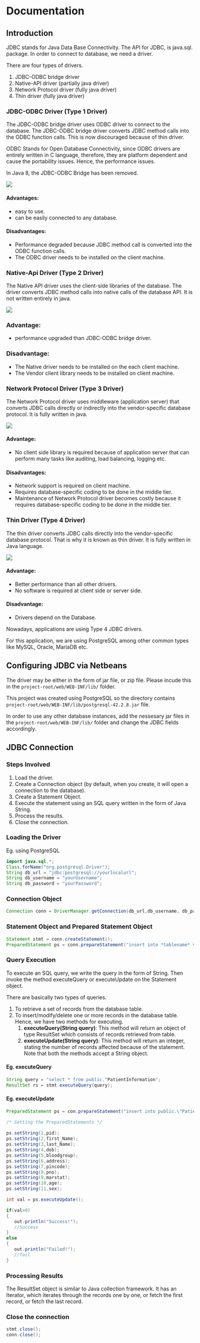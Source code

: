# Documentation

## Introduction

JDBC stands for Java Data Base Connectivity. The API for JDBC, is java.sql. package. In order to connect to database, we need a driver. 

There are four types of drivers.

1.  JDBC-ODBC bridge driver
2.  Native-API driver (partially java driver)
3.  Network Protocol driver (fully java driver)
4.  Thin driver (fully java driver)

### JDBC-ODBC Driver (Type 1 Driver)

The JDBC-ODBC bridge driver uses ODBC driver to connect to the database. The JDBC-ODBC bridge driver converts JDBC method calls into the ODBC function calls. This is now discouraged because of thin driver.

ODBC Stands for Open Database Connectivity, since ODBC drivers are entirely written in C language, therefore, they are platform dependent and cause the portability issues. Hence, the performance issues.

In Java 8, the JDBC-ODBC Bridge has been removed.

![](https://github.com/JaganKaartik/Hygea-Health/blob/master/documentation/Fundamentals/imgsrc/JDBC-ODBC-Bridge-Driver.jpg)

#### Advantages:

-   easy to use.
-   can be easily connected to any database.

#### Disadvantages:

-   Performance degraded because JDBC method call is converted into the ODBC function calls.
-   The ODBC driver needs to be installed on the client machine.

### Native-Api Driver (Type 2 Driver)

The Native API driver uses the client-side libraries of the database. The driver converts JDBC method calls into native calls of the database API. It is not written entirely in java.

![](https://github.com/JaganKaartik/Hygea-Health/blob/master/documentation/Fundamentals/imgsrc/JDBC-Native-API.jpg)

### Advantage:

-   performance upgraded than JDBC-ODBC bridge driver.

### Disadvantage:

-   The Native driver needs to be installed on the each client machine.
-   The Vendor client library needs to be installed on client machine.

### Network Protocol Driver (Type 3 Driver)

The Network Protocol driver uses middleware (application server) that converts JDBC calls directly or indirectly into the vendor-specific database protocol. It is fully written in java.

![](https://github.com/JaganKaartik/Hygea-Health/blob/master/documentation/Fundamentals/imgsrc/JDBC-Network-Protocol.jpg)

#### Advantage:

-   No client side library is required because of application server that can perform many tasks like auditing, load balancing, logging etc.

#### Disadvantages:

-   Network support is required on client machine.
-   Requires database-specific coding to be done in the middle tier.
-   Maintenance of Network Protocol driver becomes costly because it requires database-specific coding to be done in the middle tier.

### Thin Driver (Type 4 Driver)

The thin driver converts JDBC calls directly into the vendor-specific database protocol. That is why it is known as thin driver. It is fully written in Java language.

![](https://github.com/JaganKaartik/Hygea-Health/blob/master/documentation/Fundamentals/imgsrc/JDBC-Thin-Driver.jpg)

#### Advantage:

-   Better performance than all other drivers.
-   No software is required at client side or server side.

#### Disadvantage:

-   Drivers depend on the Database.

Nowadays, applications are using Type 4 JDBC drivers.

For this application, we are using PostgreSQL among other common types like MySQL, Oracle, MariaDB etc.

## Configuring JDBC via Netbeans 

The driver may be either in the form of jar file, or zip file. Please incude this in the ```project-root/web/WEB-INF/lib/``` folder. 

This project was created using PostgreSQL so the directory contains ```project-root/web/WEB-INF/lib/postgresql-42.2.8.jar``` file.

In order to use any other database instances, add the nessesary jar files in the ```project-root/web/WEB-INF/lib/``` folder and change the JDBC fields accordingly.

## JDBC Connection

### Steps Involved

1. Load the driver.
2. Create a Connection object (by default, when you create, it will open
a connection to the database).
3. Create a Statement Object.
4. Execute the statement using an SQL query written in the form of Java
String.
5. Process the results.
6. Close the connection.

### Loading the Driver

Eg. using PostgreSQL

```java
import java.sql.*;
Class.forName("org.postgresql.Driver");
String db_url = "jdbc:postgresql://yourlocalurl";
String db_username = "yourUsername";
String db_password = "yourPassword";
```
### Connection Object

```java
Connection conn = DriverManager.getConnection(db_url,db_username, db_password);
```
### Statement Object and Prepared Statement Object

```java
Statement stmt = conn.createStatement();
PreparedStatement ps = conn.prepareStatement("insert into *tablename* values (?,?);");
```
### Query Execution

To execute an SQL query, we write the query in the form of String. Then invoke the method executeQuery or executeUpdate on the Statement object. 

There are basically two types of queries. 

1. To retrieve a set of records from the database table. 
2. To insert/modify/delete one or more records in the database table. Hence, we have two methods for executing. 
    1. **executeQuery(String query)**: 
    	This method will return an object of type ResultSet which consists of records retrieved from table. 
    2. **executeUpdate(String query)**: 
       This method will return an integer, stating the number of records affected because of the statement. Note that both the methods accept a String object.
       
#### Eg. executeQuery 

```java
String query = "select * from public."PatientInformation"; 
ResultSet rs = stmt.executeQuery(query); 
```
#### Eg. executeUpdate

```java
PreparedStatement ps = con.prepareStatement("insert into public.\"PatientInformation\" values (?,?,?,?,?,?,?,?,?,?,?);");

/* Setting the PreparedStatements */
            
ps.setString(1,pid);
ps.setString(2,first_Name);
ps.setString(3,last_Name);
ps.setString(4,dob);
ps.setString(5,bloodgroup);
ps.setString(6,address);
ps.setString(7,pincode);
ps.setString(8,pno);
ps.setString(9,marstat);
ps.setString(10,age);
ps.setString(11,sex);

int val = ps.executeUpdate();

if(val>0)
{
   out.println("Success!");
   //Success
}
else
{
   out.println("Failed!");
   //fail
}
```


### Processing Results

The ResultSet object is similar to Java collection framework. It has an Iterator, which iterates through the records one by one, or fetch the first record, or fetch the last record.

### Close the connection

```java
stmt.close();
conn.close();
```
